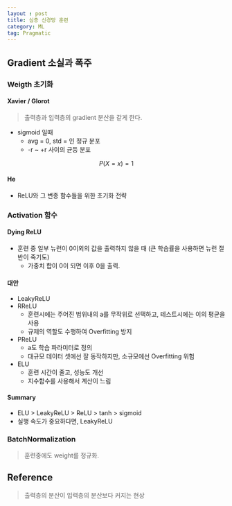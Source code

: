 ```yaml
---
layout : post
title: 심층 신경망 훈련
category: ML
tag: Pragmatic
---
```


## Gradient 소실과 폭주
### Weigth 초기화
#### Xavier / Glorot
 > 출력층과 입력층의 gradient 분산을 같게 한다.

* sigmoid 일때
  * avg = 0, std = 인 정규 분포
  * -r ~ +r 사이의 균등 분포

$$
P\left( X=x \right) =1
$$ 

#### He
* ReLU와 그 변종 함수들을 위한 초기화 전략

### Activation 함수
#### Dying ReLU
  * 훈련 중 일부 뉴런이 0이외의 값을 출력하지 않을 때 (큰 학습률을 사용하면 뉴런 절반이 죽기도)
    * 가중치 합이 0이 되면 이후 0을 출력.
    
#### 대안        
* LeakyReLU
* RReLU
  * 훈련시에는 주어진 범위내의 a를 무작위로 선택하고, 테스트시에는 이의 평균을 사용
  * 규제의 역할도 수행하여 Overfitting 방지
* PReLU
  * a도 학습 파라미터로 정의
  * 대규모 데이터 셋에선 잘 동작하지만, 소규모에선 Overfitting 위험
* ELU
  * 훈련 시간이 줄고, 성능도 개선
  * 지수함수를 사용해서 계산이 느림
  
#### Summary
* ELU > LeakyReLU > ReLU > tanh > sigmoid
* 실행 속도가 중요하다면, LeakyReLU

### BatchNormalization
> 훈련중에도 weight를 정규화.

## Reference
 > 출력층의 분산이 입력층의 분산보다 커지는 현상
